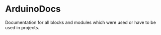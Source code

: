 ArduinoDocs
===========
Documentation for all blocks and modules which were used or have to be used in projects.
